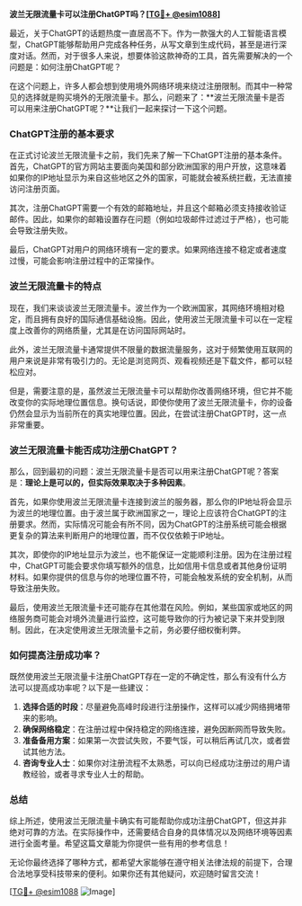 **波兰无限流量卡可以注册ChatGPT吗？[[TG💪+ @esim1088](https://t.me/s/esim1088)]**

最近，关于ChatGPT的话题热度一直居高不下。作为一款强大的人工智能语言模型，ChatGPT能够帮助用户完成各种任务，从写文章到生成代码，甚至是进行深度对话。然而，对于很多人来说，想要体验这款神奇的工具，首先需要解决的一个问题是：如何注册ChatGPT呢？

在这个问题上，许多人都会想到使用境外网络环境来绕过注册限制。而其中一种常见的选择就是购买境外的无限流量卡。那么，问题来了：**波兰无限流量卡是否可以用来注册ChatGPT呢？**让我们一起来探讨一下这个问题。

### ChatGPT注册的基本要求

在正式讨论波兰无限流量卡之前，我们先来了解一下ChatGPT注册的基本条件。首先，ChatGPT的官方网站主要面向美国和部分欧洲国家的用户开放，这意味着如果你的IP地址显示为来自这些地区之外的国家，可能就会被系统拦截，无法直接访问注册页面。

其次，注册ChatGPT需要一个有效的邮箱地址，并且这个邮箱必须支持接收验证邮件。因此，如果你的邮箱设置存在问题（例如垃圾邮件过滤过于严格），也可能会导致注册失败。

最后，ChatGPT对用户的网络环境有一定的要求。如果网络连接不稳定或者速度过慢，可能会影响注册过程中的正常操作。

### 波兰无限流量卡的特点

现在，我们来谈谈波兰无限流量卡。波兰作为一个欧洲国家，其网络环境相对稳定，而且拥有良好的国际通信基础设施。因此，使用波兰无限流量卡可以在一定程度上改善你的网络质量，尤其是在访问国际网站时。

此外，波兰无限流量卡通常提供不限量的数据流量服务，这对于频繁使用互联网的用户来说是非常有吸引力的。无论是浏览网页、观看视频还是下载文件，都可以轻松应对。

但是，需要注意的是，虽然波兰无限流量卡可以帮助你改善网络环境，但它并不能改变你的实际地理位置信息。换句话说，即使你使用了波兰无限流量卡，你的设备仍然会显示为当前所在的真实地理位置。因此，在尝试注册ChatGPT时，这一点非常重要。

### 波兰无限流量卡能否成功注册ChatGPT？

那么，回到最初的问题：波兰无限流量卡是否可以用来注册ChatGPT呢？答案是：**理论上是可以的，但实际效果取决于多种因素**。

首先，如果你使用波兰无限流量卡连接到波兰的服务器，那么你的IP地址将会显示为波兰的地理位置。由于波兰属于欧洲国家之一，理论上应该符合ChatGPT的注册要求。然而，实际情况可能会有所不同，因为ChatGPT的注册系统可能会根据更复杂的算法来判断用户的地理位置，而不仅仅依赖于IP地址。

其次，即使你的IP地址显示为波兰，也不能保证一定能顺利注册。因为在注册过程中，ChatGPT可能会要求你填写额外的信息，比如信用卡信息或者其他身份证明材料。如果你提供的信息与你的地理位置不符，可能会触发系统的安全机制，从而导致注册失败。

最后，使用波兰无限流量卡还可能存在其他潜在风险。例如，某些国家或地区的网络服务商可能会对境外流量进行监控，这可能导致你的行为被记录下来并受到限制。因此，在决定使用波兰无限流量卡之前，务必要仔细权衡利弊。

### 如何提高注册成功率？

既然使用波兰无限流量卡注册ChatGPT存在一定的不确定性，那么有没有什么方法可以提高成功率呢？以下是一些建议：

1. **选择合适的时段**：尽量避免高峰时段进行注册操作，这样可以减少网络拥堵带来的影响。
2. **确保网络稳定**：在注册过程中保持稳定的网络连接，避免因断网而导致失败。
3. **准备备用方案**：如果第一次尝试失败，不要气馁，可以稍后再试几次，或者尝试其他方法。
4. **咨询专业人士**：如果你对注册流程不太熟悉，可以向已经成功注册过的用户请教经验，或者寻求专业人士的帮助。

### 总结

综上所述，使用波兰无限流量卡确实有可能帮助你成功注册ChatGPT，但这并非绝对可靠的方法。在实际操作中，还需要结合自身的具体情况以及网络环境等因素进行全面考量。希望这篇文章能为你提供一些有用的参考信息！

无论你最终选择了哪种方式，都希望大家能够在遵守相关法律法规的前提下，合理合法地享受科技带来的便利。如果你还有其他疑问，欢迎随时留言交流！

[[TG💪+ @esim1088](https://t.me/s/esim1088) ![Image](https://i.postimg.cc/4NQfJmqS/Snipaste-2025-05-13-00-14-12.png)]